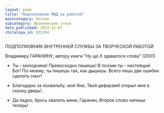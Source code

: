 ```yaml
---
layout: poem
title: "Подполковник МВД за работой"
maincategory: Поэзия
subcategory: Иронические стихи
date_published: 2013-12-07
chitalnya_id: 935294
---
```




ПОДПОЛКОВНИК ВНУТРЕННЕЙ СЛУЖБЫ
ЗА ТВОРЧЕСКОЙ РАБОТОЙ

Владимиру ГАРАНИНУ, 
автору книги 
"Ну що б здавалося слова" (2001)

- Ты - молодчина! Превосходно пишешь!
В поэзии ты - настоящий Бог!
По-моему, ты пишешь так, как дышишь.
Всего лишь две ошибки сделать смог!

- Благодарю за похвальбу, мой Яни,
Твой дифирамб открыл мне в сказку дверь!..
- Да ладно, брось хвалить меня, Гаранин,
Второе слово напиши теперь!






